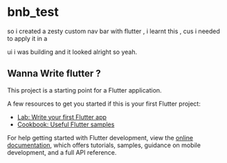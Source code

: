 # bnb_test

so i created a zesty custom nav bar with flutter , i learnt this , cus i needed to apply it in a

ui i was building and it looked alright so  yeah.

## Wanna Write flutter ?

This project is a starting point for a Flutter application.

A few resources to get you started if this is your first Flutter project:

- [Lab: Write your first Flutter app](https://docs.flutter.dev/get-started/codelab)
- [Cookbook: Useful Flutter samples](https://docs.flutter.dev/cookbook)

For help getting started with Flutter development, view the
[online documentation](https://docs.flutter.dev/), which offers tutorials,
samples, guidance on mobile development, and a full API reference.
